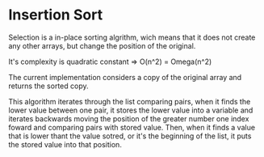 # Insertion Sort

Selection is a in-place sorting algrithm, wich means that it does not create any other arrays, but change the position of the original.

It's complexity is quadratic constant => O(n^2) = Omega(n^2)

The current implementation considers a copy of the original array and returns the sorted copy.

This algorithm iterates through the list comparing pairs, when it finds the lower value between one pair, it stores the lower value into a variable and
iterates backwards moving the position of the greater number one index foward and comparing pairs with stored value. Then, when it finds a value that is lower 
thant the value sotred, or it's the beginning of the list, it puts the stored value into that position.
